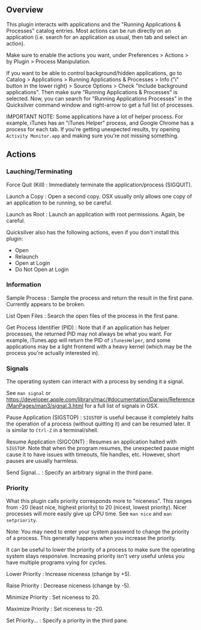 ## Overview

This plugin interacts with applications and the "Running Applications & Processes" catalog entries. Most actions can be run directly on an application (i.e. search for an application as usual, then tab and select an action).

Make sure to enable the actions you want, under Preferences > Actions > by Plugin > Process Manipulation.

If you want to be able to control background/hidden applications, go to Catalog > Applications > Running Applications & Processes > Info ("i" button in the lower right) > Source Options > Check "Include background applications". Then make sure "Running Applications & Processes" is selected. Now, you can search for "Running Applications Processes" in the Quicksilver command window and right-arrow to get a full list of processes.

IMPORTANT NOTE: Some applications have a lot of helper process. For example, iTunes has an "iTunes Helper" process, and Google Chrome has a process for each tab. If you're getting unexpected results, try opening `Activity Monitor.app` and making sure you're not missing something.

## Actions

### Lauching/Terminating

Force Quit (Kill)
  : Immediately terminate the application/process (SIGQUIT).

Launch a Copy
  : Open a second copy. OSX usually only allows one copy of an application to be running, so be careful.

Launch as Root
  : Launch an application with root permissions. Again, be careful.

Quicksilver also has the following actions, even if you don't install this plugin:

- Open
- Relaunch
- Open at Login
- Do Not Open at Login

### Information

Sample Process
  : Sample the process and return the result in the first pane. Currently appears to be broken.

List Open Files
  : Search the open files of the process in the first pane.

Get Process Identifier (PID)
  : Note that if an application has helper processes, the returned PID may not always be what you want. For example, iTunes.app will return the PID of `iTunesHelper`, and some applications may be a light frontend with a heavy kernel (which may be the process you're actually interested in).

### Signals

The operating system can interact with a process by sending it a signal.

See `man signal` or <https://developer.apple.com/library/mac/#documentation/Darwin/Reference/ManPages/man3/signal.3.html> for a full list of signals in OSX.

Pause Application (SIGSTOP)
  : `SIGSTOP` is useful because it completely halts the operation of a process (without quitting it) and can be resumed later. It is similar to `Ctrl-Z` in a terminal/shell.

Resume Application (SIGCONT)
  : Resumes an application halted with `SIGSTOP`. Note that when the program resumes, the unexpected pause might cause it to have issues with timeouts, file handles, etc. However, short pauses are usually harmless.

Send Signal...
  : Specify an arbitrary signal in the third pane.

### Priority

What this plugin calls priority corresponds more to "niceness". This ranges from -20 (least nice, highest priority) to 20 (nicest, lowest priority). Nicer processes will more easily give up CPU time. See `man nice` and `man setpriority`.

Note: You may need to enter your system password to change the priority of a process. This generally happens when you increase the priority.

It can be useful to lower the priority of a process to make sure the operating system stays responsive. Increasing priority isn't very useful unless you have multiple programs vying for cycles.

Lower Priority
  : Increase niceness (change by +5).

Raise Priority
  : Decrease niceness (change by -5).

Minimize Priority
  : Set niceness to 20.

Maximize Priority
  : Set niceness to -20.

Set Priority...
  : Specify a priority in the third pane.

